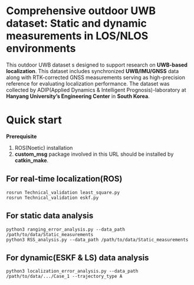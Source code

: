 # Comprehensive outdoor UWB dataset: Static and dynamic measurements in LOS/NLOS environments
This outdoor UWB dataset s designed to support research on **UWB-based localization**. This dataset includes synchronized **UWB/IMU/GNSS** data 
along with RTK-corrected GNSS measurements serving as high-precision reference for evaluating localization performance.
The dataset was collected by ADIP(Applied Dynamics & Intelligent Prognosis)-laboratory at **Hanyang University’s Engineering Center** in **South Korea**.


# Quick start

**Prerequisite**

1. ROS(Noetic) installation 
2. **custom_msg** package involved in this URL should be installed by **catkin_make**.

## For real-time localization(ROS)

    rosrun Technical_validation least_square.py
    rosrun Technical_validation eskf.py

## For static data analysis

    python3 ranging_error_analysis.py --data_path /path/to/data/Static_measurements
    python3 RSS_analysis.py --data_path /path/to/data/Static_measurements

## For dynamic(ESKF & LS) data analysis

    python3 localization_error_analysis.py --data_path /path/to/data/.../Case_1 --trajectory_type A
